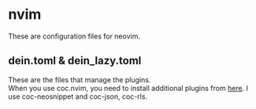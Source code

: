 # nvim
These are configuration files for neovim.  

## dein.toml & dein_lazy.toml
These are the files that manage the plugins.  
When you use coc.nvim, you need to install additional plugins from [here](https://github.com/neoclide/coc.nvim/wiki/Using-coc-extensions#implemented-coc-extensions). I use coc-neosnippet and coc-json, coc-rls.
